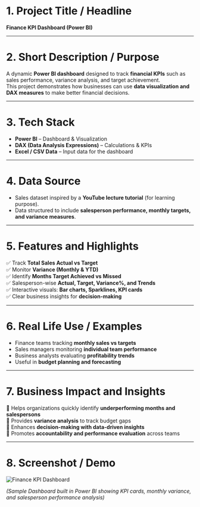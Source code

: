 # 1. Project Title / Headline  
**Finance KPI Dashboard (Power BI)**  

---

# 2. Short Description / Purpose  
A dynamic **Power BI dashboard** designed to track **financial KPIs** such as sales performance, variance analysis, and target achievement.  
This project demonstrates how businesses can use **data visualization and DAX measures** to make better financial decisions.  

---

# 3. Tech Stack  
- **Power BI** – Dashboard & Visualization  
- **DAX (Data Analysis Expressions)** – Calculations & KPIs  
- **Excel / CSV Data** – Input data for the dashboard  

---

# 4. Data Source  
- Sales dataset inspired by a **YouTube lecture tutorial** (for learning purpose).  
- Data structured to include **salesperson performance, monthly targets, and variance measures**.  

---

# 5. Features and Highlights  
✅ Track **Total Sales Actual vs Target**  
✅ Monitor **Variance (Monthly & YTD)**  
✅ Identify **Months Target Achieved vs Missed**  
✅ Salesperson-wise **Actual, Target, Variance%, and Trends**  
✅ Interactive visuals: **Bar charts, Sparklines, KPI cards**  
✅ Clear business insights for **decision-making**  

---

# 6. Real Life Use / Examples  
- Finance teams tracking **monthly sales vs targets**  
- Sales managers monitoring **individual team performance**  
- Business analysts evaluating **profitability trends**  
- Useful in **budget planning and forecasting**  

---

# 7. Business Impact and Insights  
📌 Helps organizations quickly identify **underperforming months and salespersons**  
📌 Provides **variance analysis** to track budget gaps  
📌 Enhances **decision-making with data-driven insights**  
📌 Promotes **accountability and performance evaluation** across teams  

---

# 8. Screenshot / Demo  

![Finance KPI Dashboard]([finance-kpi-dashboard-with-power-bi.png](https://github.com/Nitin2612/Finance-KPI-Dashboard-with-Poer-BI/blob/main/finance-kpi-dashboard-with-power-bi.png))  

*(Sample Dashboard built in Power BI showing KPI cards, monthly variance, and salesperson performance analysis)*  

